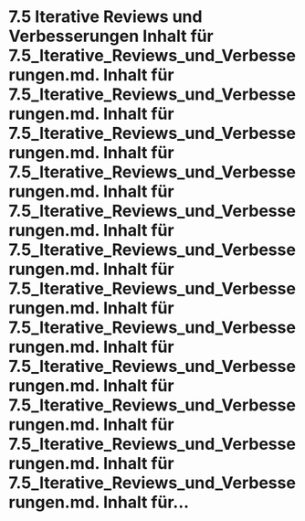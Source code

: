 # 7.5 Iterative Reviews und Verbesserungen Inhalt für 7.5_Iterative_Reviews_und_Verbesserungen.md. Inhalt für 7.5_Iterative_Reviews_und_Verbesserungen.md. Inhalt für 7.5_Iterative_Reviews_und_Verbesserungen.md. Inhalt für 7.5_Iterative_Reviews_und_Verbesserungen.md. Inhalt für 7.5_Iterative_Reviews_und_Verbesserungen.md. Inhalt für 7.5_Iterative_Reviews_und_Verbesserungen.md. Inhalt für 7.5_Iterative_Reviews_und_Verbesserungen.md. Inhalt für 7.5_Iterative_Reviews_und_Verbesserungen.md. Inhalt für 7.5_Iterative_Reviews_und_Verbesserungen.md. Inhalt für 7.5_Iterative_Reviews_und_Verbesserungen.md. Inhalt für 7.5_Iterative_Reviews_und_Verbesserungen.md. Inhalt für 7.5_Iterative_Reviews_und_Verbesserungen.md. Inhalt für...